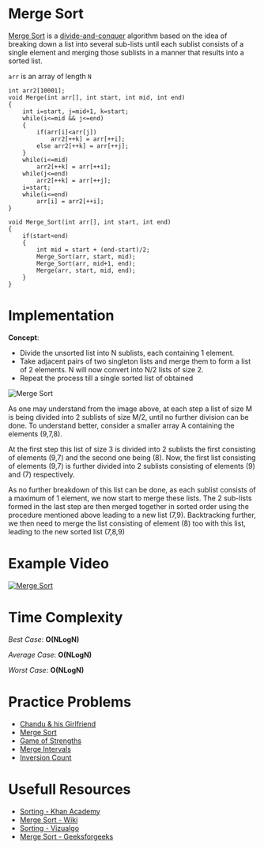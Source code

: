 # Merge Sort

[Merge Sort](https://en.wikipedia.org/wiki/Merge_sort) is a [divide-and-conquer](https://en.wikipedia.org/wiki/Divide_and_conquer_algorithm) algorithm based on the idea of breaking down a list into several sub-lists until each sublist consists of a single element and merging those sublists in a manner that results into a sorted list.

`arr` is an array of length `N`

	int arr2[10001];
	void Merge(int arr[], int start, int mid, int end)
	{
		int i=start, j=mid+1, k=start;
		while(i<=mid && j<=end)
		{
			if(arr[i]<arr[j])
				arr2[++k] = arr[++i];
			else arr2[++k] = arr[++j];
		}
		while(i<=mid)
			arr2[++k] = arr[++i];
		while(j<=end)
			arr2[++k] = arr[++j];
		i=start;
		while(i<=end)
			arr[i] = arr2[++i];
	}

	void Merge_Sort(int arr[], int start, int end)
	{
		if(start<end)
		{
			int mid = start + (end-start)/2;
			Merge_Sort(arr, start, mid);
			Merge_Sort(arr, mid+1, end);
			Merge(arr, start, mid, end);
		}
	}

# Implementation

**Concept**:

* Divide the unsorted list into N sublists, each containing 1 element.
* Take adjacent pairs of two singleton lists and merge them to form a list of 2 elements. N will now convert into N/2 lists of size 2.
* Repeat the process till a single sorted list of obtained

![Merge Sort](https://github.com/ishpreet-singh/Project_X/blob/master/Others/common/images/merge_sort.jpg)

As one may understand from the image above, at each step a list of size M is being divided into 2 sublists of size M/2, until no further division can be done. To understand better, consider a smaller array A containing the elements (9,7,8).

At the first step this list of size 3 is divided into 2 sublists the first consisting of elements (9,7) and the second one being (8). Now, the first list consisting of elements (9,7) is further divided into 2 sublists consisting of elements (9) and (7) respectively.

As no further breakdown of this list can be done, as each sublist consists of a maximum of 1 element, we now start to merge these lists. The 2 sub-lists formed in the last step are then merged together in sorted order using the procedure mentioned above leading to a new list (7,9). Backtracking further, we then need to merge the list consisting of element (8) too with this list, leading to the new sorted list (7,8,9)


# Example Video

[ ![Merge Sort](https://github.com/ishpreet-singh/Project_X/blob/master/Others/common/images/bubble_sort.png) ](https://www.youtube.com/watch?v=TzeBrDU-JaY)


# Time Complexity

*Best Case*: **O(NLogN)**

*Average Case*: **O(NLogN)**

*Worst Case*: **O(NLogN)**

# Practice Problems

* [Chandu & his Girlfriend](https://www.hackerearth.com/practice/algorithms/sorting/merge-sort/practice-problems/algorithm/chandu-and-his-girlfriend/)
* [Merge Sort](http://www.spoj.com/problems/MERGSORT/)
* [Game of Strengths](https://www.hackerearth.com/practice/algorithms/sorting/merge-sort/practice-problems/algorithm/game-of-strengths-4/)
* [Merge Intervals](https://www.interviewbit.com/problems/merge-intervals/)
* [Inversion Count](http://www.spoj.com/problems/INVCNT/)

# Usefull Resources

* [Sorting - Khan Academy](https://www.khanacademy.org/computing/computer-science/algorithms/merge-sort/a/divide-and-conquer-algorithms)
* [Merge Sort - Wiki](https://en.wikipedia.org/wiki/Merge_sort)
* [Sorting - Vizualgo](https://visualgo.net/en/sorting)
* [Merge Sort - Geeksforgeeks](http://www.geeksforgeeks.org/Merge-sort/)
